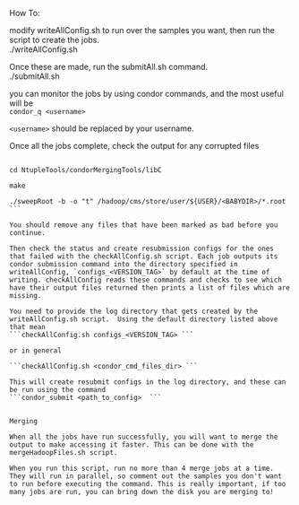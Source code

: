 How To:  

modify writeAllConfig.sh to run over the samples you want, then run the script to create the jobs.  
./writeAllConfig.sh  

Once these are made, run the submitAll.sh command.  
./submitAll.sh  

you can monitor the jobs by using condor commands, and the most useful will be  
```condor_q <username> ```

`<username>` should be replaced by your username.  

Once all the jobs complete, check the output for any corrupted files  

```git clone git@github.com:cmstas/NtupleTools.git 

cd NtupleTools/condorMergingTools/libC  

make  

./sweepRoot -b -o "t" /hadoop/cms/store/user/${USER}/<BABYDIR>/*.root  ```

You should remove any files that have been marked as bad before you continue.

Then check the status and create resubmission configs for the ones that failed with the checkAllConfig.sh script. Each job outputs its condor submission command into the directory specified in writeAllConfig, `configs_<VERSION_TAG>` by default at the time of writing. checkAllConfig reads these commands and checks to see which have their output files returned then prints a list of files which are missing. 

You need to provide the log directory that gets created by the writeAllConfig.sh script.  Using the default directory listed above that mean
```checkAllConfig.sh configs_<VERSION_TAG> ```

or in general 

```checkAllConfig.sh <condor_cmd_files_dir> ```

This will create resubmit configs in the log directory, and these can be run using the command  
```condor_submit <path_to_config>  ```


Merging  

When all the jobs have run successfully, you will want to merge the output to make accessing it faster. This can be done with the mergeHadoopFiles.sh script.  

When you run this script, run no more than 4 merge jobs at a time. They will run in parallel, so comment out the samples you don't want to run before executing the command. This is really important, if too many jobs are run, you can bring down the disk you are merging to!

